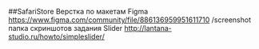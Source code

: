 ##SafariStore
Верстка по макетам Figma https://www.figma.com/community/file/886136959951611710
/screenshot папка скриншотов задания
Slider http://lantana-studio.ru/howto/simpleslider/
